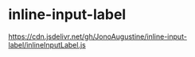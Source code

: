# inline-input-label

https://cdn.jsdelivr.net/gh/JonoAugustine/inline-input-label/inlineInputLabel.js
